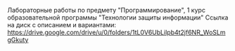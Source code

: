 Лабораторные работы по предмету "Программирование", 1 курс образовательной программы "Технологии защиты информации"
Ссылка на диск с описанием и вариантами: https://drive.google.com/drive/u/0/folders/1tL0V6UbLilpb4t2jf6NR_WoSLmgGkuty
